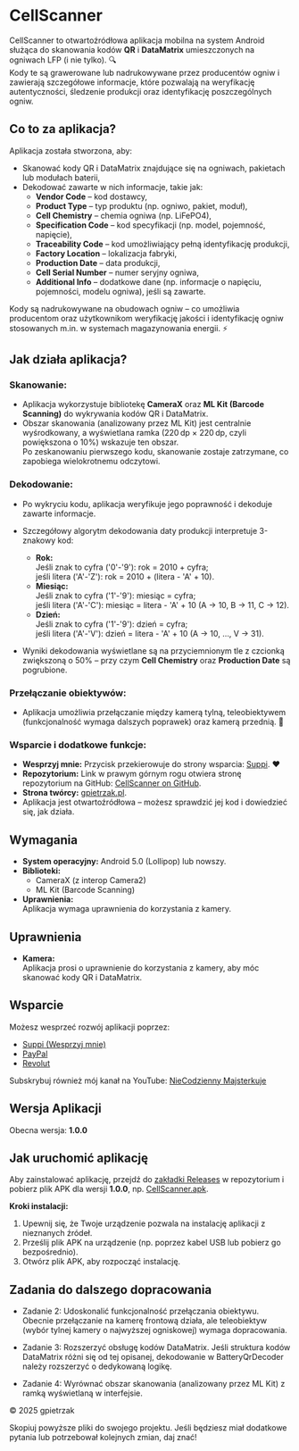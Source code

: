 # CellScanner

CellScanner to otwartoźródłowa aplikacja mobilna na system Android służąca do skanowania kodów **QR** i **DataMatrix** umieszczonych na ogniwach LFP (i nie tylko). 🔍  
Kody te są grawerowane lub nadrukowywane przez producentów ogniw i zawierają szczegółowe informacje, które pozwalają na weryfikację autentyczności, śledzenie produkcji oraz identyfikację poszczególnych ogniw.

## Co to za aplikacja?
Aplikacja została stworzona, aby:
- Skanować kody QR i DataMatrix znajdujące się na ogniwach, pakietach lub modułach baterii,
- Dekodować zawarte w nich informacje, takie jak:
  - **Vendor Code** – kod dostawcy,
  - **Product Type** – typ produktu (np. ogniwo, pakiet, moduł),
  - **Cell Chemistry** – chemia ogniwa (np. LiFePO4),
  - **Specification Code** – kod specyfikacji (np. model, pojemność, napięcie),
  - **Traceability Code** – kod umożliwiający pełną identyfikację produkcji,
  - **Factory Location** – lokalizacja fabryki,
  - **Production Date** – data produkcji,
  - **Cell Serial Number** – numer seryjny ogniwa,
  - **Additional Info** – dodatkowe dane (np. informacje o napięciu, pojemności, modelu ogniwa), jeśli są zawarte.

Kody są nadrukowywane na obudowach ogniw – co umożliwia producentom oraz użytkownikom weryfikację jakości i identyfikację ogniw stosowanych m.in. w systemach magazynowania energii. ⚡

## Jak działa aplikacja?
### Skanowanie:
- Aplikacja wykorzystuje bibliotekę **CameraX** oraz **ML Kit (Barcode Scanning)** do wykrywania kodów QR i DataMatrix.
- Obszar skanowania (analizowany przez ML Kit) jest centralnie wyśrodkowany, a wyświetlana ramka (220 dp × 220 dp, czyli powiększona o 10%) wskazuje ten obszar.  
  Po zeskanowaniu pierwszego kodu, skanowanie zostaje zatrzymane, co zapobiega wielokrotnemu odczytowi.

### Dekodowanie:
- Po wykryciu kodu, aplikacja weryfikuje jego poprawność i dekoduje zawarte informacje.
- Szczegółowy algorytm dekodowania daty produkcji interpretuje 3-znakowy kod:
  - **Rok:**  
    Jeśli znak to cyfra ('0'-'9'): rok = 2010 + cyfra;  
    jeśli litera ('A'-'Z'): rok = 2010 + (litera - 'A' + 10).
  - **Miesiąc:**  
    Jeśli znak to cyfra ('1'-'9'): miesiąc = cyfra;  
    jeśli litera ('A'-'C'): miesiąc = litera - 'A' + 10 (A → 10, B → 11, C → 12).
  - **Dzień:**  
    Jeśli znak to cyfra ('1'-'9'): dzień = cyfra;  
    jeśli litera ('A'-'V'): dzień = litera - 'A' + 10 (A → 10, …, V → 31).

- Wyniki dekodowania wyświetlane są na przyciemnionym tle z czcionką zwiększoną o 50% – przy czym **Cell Chemistry** oraz **Production Date** są pogrubione.

### Przełączanie obiektywów:
- Aplikacja umożliwia przełączanie między kamerą tylną, teleobiektywem (funkcjonalność wymaga dalszych poprawek) oraz kamerą przednią. 🔄

### Wsparcie i dodatkowe funkcje:
- **Wesprzyj mnie:** Przycisk przekierowuje do strony wsparcia: [Suppi](https://suppi.pl/gpietrzak). ❤️
- **Repozytorium:** Link w prawym górnym rogu otwiera stronę repozytorium na GitHub: [CellScanner on GitHub](https://github.com/gpietrzak-pl/CellScanner).
- **Strona twórcy:** [gpietrzak.pl](https://gpietrzak.pl/).  
- Aplikacja jest otwartoźródłowa – możesz sprawdzić jej kod i dowiedzieć się, jak działa.

## Wymagania
- **System operacyjny:** Android 5.0 (Lollipop) lub nowszy.
- **Biblioteki:**
  - CameraX (z interop Camera2)
  - ML Kit (Barcode Scanning)
- **Uprawnienia:**  
  Aplikacja wymaga uprawnienia do korzystania z kamery.

## Uprawnienia
- **Kamera:**  
  Aplikacja prosi o uprawnienie do korzystania z kamery, aby móc skanować kody QR i DataMatrix.

## Wsparcie
Możesz wesprzeć rozwój aplikacji poprzez:
- [Suppi (Wesprzyj mnie)](https://suppi.pl/gpietrzak)
- [PayPal](https://paypal.me/gpietrzak)
- [Revolut](https://revolut.me/niecodzienny)

Subskrybuj również mój kanał na YouTube: [NieCodzienny Majsterkuje](https://www.youtube.com/@NieCodziennyMajsterkuje)

## Wersja Aplikacji
Obecna wersja: **1.0.0**

## Jak uruchomić aplikację

Aby zainstalować aplikację, przejdź do [zakładki Releases](https://github.com/gpietrzak-pl/CellScanner/releases) w repozytorium i pobierz plik APK dla wersji **1.0.0**, np. [CellScanner.apk](https://github.com/gpietrzak-pl/CellScanner/releases/download/v1.0.0/CellScanner.apk).

**Kroki instalacji:**
1. Upewnij się, że Twoje urządzenie pozwala na instalację aplikacji z nieznanych źródeł.
2. Prześlij plik APK na urządzenie (np. poprzez kabel USB lub pobierz go bezpośrednio).
3. Otwórz plik APK, aby rozpocząć instalację.

## Zadania do dalszego dopracowania

* Zadanie 2: Udoskonalić funkcjonalność przełączania obiektywu.
Obecnie przełączanie na kamerę frontową działa, ale teleobiektyw (wybór tylnej kamery o najwyższej ogniskowej) wymaga dopracowania.

* Zadanie 3: Rozszerzyć obsługę kodów DataMatrix.
Jeśli struktura kodów DataMatrix różni się od tej opisanej, dekodowanie w BatteryQrDecoder należy rozszerzyć o dedykowaną logikę.

* Zadanie 4: Wyrównać obszar skanowania (analizowany przez ML Kit) z ramką wyświetlaną w interfejsie.

© 2025 gpietrzak

Skopiuj powyższe pliki do swojego projektu. Jeśli będziesz miał dodatkowe pytania lub potrzebował kolejnych zmian, daj znać!
